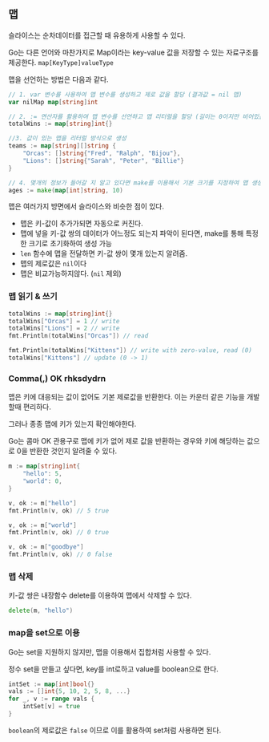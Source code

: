## 맵

슬라이스는 순차데이터를 접근할 때 유용하게 사용할 수 있다.

Go는 다른 언어와 마찬가지로 Map이라는 key-value 값을 저장할 수 있는 자료구조를 제공한다. `map[KeyType]valueType`

맵을 선언하는 방법은 다음과 같다.

```go
// 1. var 변수를 사용하여 맵 변수를 생성하고 제로 값을 할당 (결과값 = nil 맵)
var nilMap map[string]int

// 2. := 연산자를 활용하여 맵 변수를 선언하고 맵 리터럴을 할당 (길이는 0이지만 비어있는 리터럴이 들어있는 맵 생성, nil아님)
totalWins := map[string]int{}

//3. 값이 있는 맵을 리터럴 방식으로 생성
teams := map[string][]string {
    "Orcas": []string{"Fred", "Ralph", "Bijou"},
    "Lions": []string{"Sarah", "Peter", "Billie"}
}

// 4. 몇개의 정보가 들어갈 지 알고 있다면 make를 이용해서 기본 크기를 지정하여 맵 생성
ages := make(map[int]string, 10)
```

맵은 여러가지 방면에서 슬라이스와 비슷한 점이 있다.

- 맵은 키-값이 추가가되면 자동으로 커진다.
- 맵에 넣을 키-값 쌍의 데이터가 어느정도 되는지 파악이 된다면, make를 통해 특정한 크기로 초기화하여 생성 가능
- `len` 함수에 맵을 전달하면 키-값 쌍이 몇개 있는지 알려줌.
- 맵의 제로값은 `nil`이다
- 맵은 비교가능하지않다. (`nil` 제외)

### 맵 읽기 & 쓰기
```go
totalWins := map[string]int{}
totalWins["Orcas"] = 1 // write
totalWins["Lions"] = 2 // write
fmt.Println(totalWins["Orcas"]) // read

fmt.Println(totalWins["Kittens"]) // write with zero-value, read (0)
totalWins["Kittens"] // update (0 -> 1)
```

### Comma(,) OK rhksdydrn
맵은 키에 대응되는 값이 없어도 기본 제로값을 반환한다. 이는 카운터 같은 기능을 개발할때 편리하다.

그러나 종종 맵에 키가 있는지 확인해야한다.

Go는 콤마 OK 관용구로 맵에 키가 없어 제로 값을 반환하는 경우와 키에 해당하는 값으로 0을 반환한 것인지 알려줄 수 있다.

```go
m := map[string]int{
    "hello": 5,
    "world": 0,
}

v, ok := m["hello"]
fmt.Println(v, ok) // 5 true

v, ok := m["world"]
fmt.Println(v, ok) // 0 true

v, ok := m["goodbye"]
fmt.Println(v, ok) // 0 false
```

### 맵 삭제
키-값 쌍은 내장함수 delete를 이용하여 맵에서 삭제할 수 있다.
```go
delete(m, "hello")
```

### map을 set으로 이용
Go는 set을 지원하지 않지만, 맵을 이용해서 집합처럼 사용할 수 있다.

정수 set을 만들고 싶다면, key를 int로하고 value를 boolean으로 한다.

```go
intSet := map[int]bool{}
vals := []int{5, 10, 2, 5, 8, ...}
for _, v := range vals {
    intSet[v] = true
}
```

`boolean`의 제로값은 `false` 이므로 이를 활용하여 set처럼 사용하면 된다.